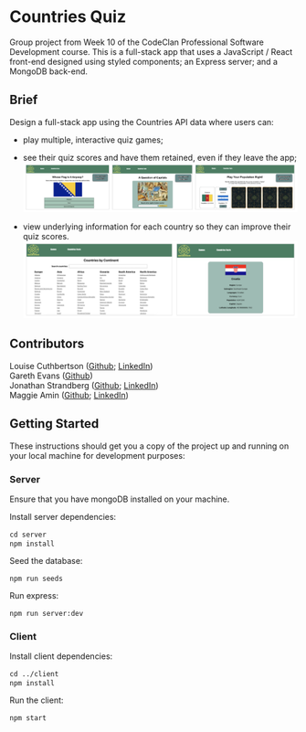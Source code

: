 # Countries Quiz

Group project from Week 10 of the CodeClan Professional Software Development course. This is a full-stack app that uses a JavaScript / React front-end designed using styled components; an Express server; and a MongoDB back-end.


## Brief
Design a full-stack app using the Countries API data where users can:
- play multiple, interactive quiz games;
- see their quiz scores and have them retained, even if they leave the app;
![Screenshot of the three quiz pages](readmeImages/quizzes.png?raw=true "Title")

- view underlying information for each country so they can improve their quiz scores.
![Screenshot of the countries pages](readmeImages/countries.png?raw=true "Title")


## Contributors
Louise Cuthbertson ([Github](https://github.com/louise3112); [LinkedIn](https://linkedin.com/in/louise3112/))   
Gareth Evans ([Github](https://github.com/G3vans16))   
Jonathan Strandberg ([Github](https://github.com/jonstrandberg); [LinkedIn](https://linkedin.com/in/jonathan-strandberg-6163902b/))   
Maggie Amin ([Github](https://github.com/maggieAmin); [LinkedIn](https://linkedin.com/in/maggie-amin/))


## Getting Started
These instructions should get you a copy of the project up and running on your local machine for development purposes:

### Server
Ensure that you have mongoDB installed on your machine.

Install server dependencies:
```
cd server
npm install
```

Seed the database:
```
npm run seeds
```

Run express:
```
npm run server:dev
```

### Client

Install client dependencies:
```
cd ../client
npm install
```

Run the client:
```
npm start
```
